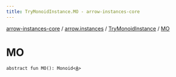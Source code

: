 ```yaml
---
title: TryMonoidInstance.MO - arrow-instances-core
---
```


[arrow-instances-core](../../index.html) / [arrow.instances](../index.html) / [TryMonoidInstance](index.html) / [MO](./-m-o.html)

# MO

`abstract fun MO(): Monoid<`[`A`](index.html#A)`>`